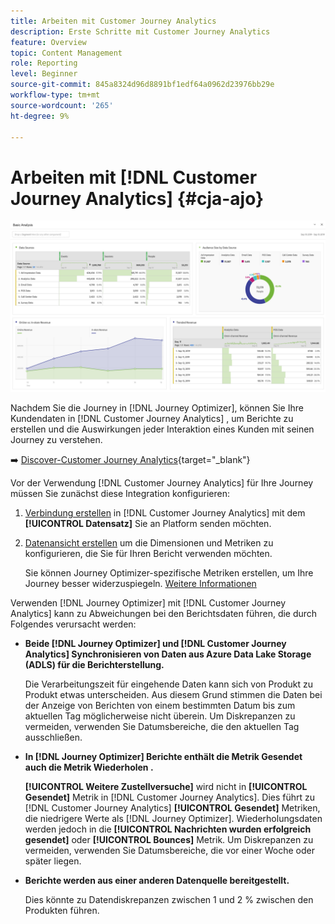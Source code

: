 ```yaml
---
title: Arbeiten mit Customer Journey Analytics
description: Erste Schritte mit Customer Journey Analytics
feature: Overview
topic: Content Management
role: Reporting
level: Beginner
source-git-commit: 845a8324d96d8891bf1edf64a0962d23976bb29e
workflow-type: tm+mt
source-wordcount: '265'
ht-degree: 9%

---
```


# Arbeiten mit [!DNL Customer Journey Analytics] {#cja-ajo}

![](assets/cja.png)

Nachdem Sie die Journey in [!DNL Journey Optimizer], können Sie Ihre Kundendaten in [!DNL Customer Journey Analytics] , um Berichte zu erstellen und die Auswirkungen jeder Interaktion eines Kunden mit seinen Journey zu verstehen.

➡️ [Discover-Customer Journey Analytics](https://docs.adobe.com/content/help/de-DE/experience-cloud/user-guides/home.translate.html){target=&quot;_blank&quot;}

Vor der Verwendung [!DNL Customer Journey Analytics] für Ihre Journey müssen Sie zunächst diese Integration konfigurieren:

1. [Verbindung erstellen](https://experienceleague.adobe.com/docs/analytics-platform/using/cja-connections/create-connection.html?lang=de) in [!DNL Customer Journey Analytics] mit dem **[!UICONTROL Datensatz]** Sie an Platform senden möchten.

1. [Datenansicht erstellen](https://experienceleague.adobe.com/docs/analytics-platform/using/cja-dataviews/create-dataview.html?lang=de) um die Dimensionen und Metriken zu konfigurieren, die Sie für Ihren Bericht verwenden möchten.

   Sie können Journey Optimizer-spezifische Metriken erstellen, um Ihre Journey besser widerzuspiegeln. [Weitere Informationen](https://experienceleague.adobe.com/docs/analytics-platform/using/integrations/ajo.html#configure-the-data-view-to-accommodate-journey-optimizer-dimensions-and-metrics)


Verwenden [!DNL Journey Optimizer] mit [!DNL Customer Journey Analytics] kann zu Abweichungen bei den Berichtsdaten führen, die durch Folgendes verursacht werden:

* **Beide [!DNL Journey Optimizer] und [!DNL Customer Journey Analytics] Synchronisieren von Daten aus Azure Data Lake Storage (ADLS) für die Berichterstellung.**

   Die Verarbeitungszeit für eingehende Daten kann sich von Produkt zu Produkt etwas unterscheiden. Aus diesem Grund stimmen die Daten bei der Anzeige von Berichten von einem bestimmten Datum bis zum aktuellen Tag möglicherweise nicht überein. Um Diskrepanzen zu vermeiden, verwenden Sie Datumsbereiche, die den aktuellen Tag ausschließen.

* **In [!DNL Journey Optimizer] Berichte enthält die Metrik Gesendet auch die Metrik Wiederholen .**

   **[!UICONTROL Weitere Zustellversuche]** wird nicht in **[!UICONTROL Gesendet]** Metrik in [!DNL Customer Journey Analytics]. Dies führt zu [!DNL Customer Journey Analytics] **[!UICONTROL Gesendet]** Metriken, die niedrigere Werte als [!DNL Journey Optimizer]. Wiederholungsdaten werden jedoch in die **[!UICONTROL Nachrichten wurden erfolgreich gesendet]** oder **[!UICONTROL Bounces]** Metrik.
Um Diskrepanzen zu vermeiden, verwenden Sie Datumsbereiche, die vor einer Woche oder später liegen.

* **Berichte werden aus einer anderen Datenquelle bereitgestellt.**

   Dies könnte zu Datendiskrepanzen zwischen 1 und 2 % zwischen den Produkten führen.
